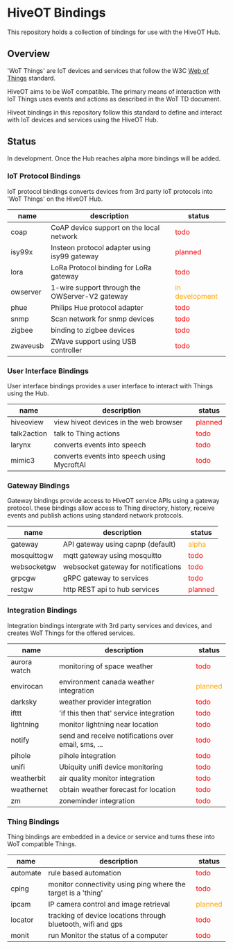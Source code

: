# HiveOT Bindings

This repository holds a collection of bindings for use with the HiveOT Hub.


## Overview

'WoT Things' are IoT devices and services that follow the W3C [Web of Things](https://www.w3.org/TR/wot-thing-description11/) standard. 

HiveOT aims to be WoT compatible. The primary means of interaction with IoT Things uses events and actions as described in the WoT TD document.

Hiveot bindings in this repository follow this standard to define and interact with IoT devices and services using the HiveOT Hub. 


## Status

In development. Once the Hub reaches alpha more bindings will be added.

### IoT Protocol Bindings

IoT protocol bindings converts devices from 3rd party IoT protocols into 'WoT Things' on the HiveOT Hub.

| name     | description                                    | status                                           |
|----------|------------------------------------------------|--------------------------------------------------|
| coap     | CoAP device support on the local network       | <span style="color:red">todo</span>              |
| isy99x   | Insteon protocol adapter using isy99 gateway   | <span style="color:red">planned</span>           |
| lora     | LoRa Protocol binding for LoRa gateway         | <span style="color:red">todo</span>              |
| owserver | 1-wire support through the OWServer-V2 gateway | <span style="color:orange">in development</span> |
| phue     | Philips Hue protocol adapter                   | <span style="color:red">todo</span>              |
| snmp     | Scan network for snmp devices                  | <span style="color:red">todo</span>              |
| zigbee   | binding to zigbee devices                      | <span style="color:red">todo</span>              |
| zwaveusb | ZWave support using USB controller             | <span style="color:red">todo</span>              |

### User Interface Bindings

User interface bindings provides a user interface to interact with Things using the Hub.

| name        | description                                 | status                                 |
|-------------|---------------------------------------------|----------------------------------------|
| hiveoview   | view hiveot devices in the web browser      | <span style="color:red">planned</span> |
| talk2action | talk to Thing actions                       | <span style="color:red">todo</span>    |
| larynx      | converts events into speech                 | <span style="color:red">todo</span>    |
| mimic3      | converts events into speech using MycroftAI | <span style="color:red">todo</span>    |

### Gateway Bindings

Gateway bindings provide access to HiveOT service APIs using a gateway protocol. these bindings allow access to Thing directory, history, receive events and publish actions using standard network protocols.

| name        | description                         | status                                  |
|-------------|-------------------------------------|-----------------------------------------|
| gateway     | API gateway using capnp (default)   | <span style="color:orange">alpha</span> |
| mosquittogw | mqtt gateway using mosquitto        | <span style="color:red">todo</span>     |
| websocketgw | websocket gateway for notifications | <span style="color:red">todo</span>     |
| grpcgw      | gRPC gateway to services            | <span style="color:red">todo</span>     |
| restgw      | http REST api to hub services       | <span style="color:red">planned</span>  |

### Integration Bindings

Integration bindings intergrate with 3rd party services and devices, and creates WoT Things for the offered services.

| name         | description                                         | status                                    |
|--------------|-----------------------------------------------------|-------------------------------------------|
| aurora watch | monitoring of space weather                         | <span style="color:red">todo</span>       |
| envirocan    | environment canada weather integration              | <span style="color:orange">planned</span> |
| darksky      | weather provider integration                        | <span style="color:red">todo</span>       |
| ifttt        | 'if this then that' service integration             | <span style="color:red">todo</span>       |
| lightning    | monitor lightning near location                     | <span style="color:red">todo</span>       |
| notify       | send and receive notifications over email, sms, ... | <span style="color:red">todo</span>       |
| pihole       | pihole integration                                  | <span style="color:red">todo</span>       |
| unifi        | Ubiquity unifi device monitoring                    | <span style="color:red">todo</span>       |
| weatherbit   | air quality monitor integration                     | <span style="color:red">todo</span>       |
| weathernet   | obtain weather forecast for location                | <span style="color:red">todo</span>       |
| zm           | zoneminder integration                              | <span style="color:red">todo</span>       |

### Thing Bindings

Thing bindings are embedded in a device or service and turns these into WoT compatible Things. 

| name     | description                                                   | status                                    |
|----------|---------------------------------------------------------------|-------------------------------------------|
| automate | rule based automation                                         | <span style="color:red">todo</span>       |
| cping    | monitor connectivity using ping where the target is a 'thing' | <span style="color:red">todo</span>       |
| ipcam    | IP camera control and image retrieval                         | <span style="color:orange">planned</span> |
| locator  | tracking of device locations through bluetooth, wifi and gps  | <span style="color:red">todo</span>       |
| monit    | run Monitor the status of a computer                          | <span style="color:red">todo</span>       |
